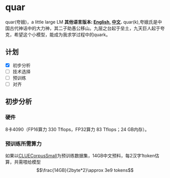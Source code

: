 # quar
quar(夸娥)，a little large LM
**其他语言版本: [English](README_en.md), [中文](README.md).**
quar(k),夸娥氏是中国古代神话中的大力神，其二子助愚公移山。九层之台起于垒土，九天巨人起于夸克，希望这个小模型，能成为我求学过程中的quark。

## 计划
- [x] 初步分析
- [ ] 技术选择
- [ ] 预训练
- [ ] 对齐

## 初步分析
### 硬件
8卡4090（FP16算力 330 Tflops，FP32算力 83 Tflops；24 GB内存）。

### 预训练所需算力
如果以[CLUECorpusSmall](https://paddlenlp.readthedocs.io/zh/latest/llm/pretraining/data/CLUECorpusSmall.html)为预训练数据集，14GB中文预料，每2汉字1token估算，共需喂给模型 $$\frac{14GB}{2byte*2}\approx 3e9 tokens$$
